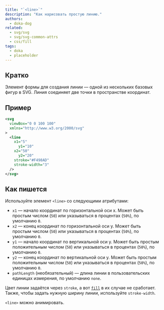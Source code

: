 ```yaml
---
title: "`<line>`"
description: "Как нарисовать простую линию."
authors:
  - doka-dog
related:
  - svg/svg
  - svg/svg-common-attrs
  - css/fill
tags:
  - doka
  - placeholder
---
```


## Кратко

Элемент формы для создания линии — одной из нескольких базовых фигур в SVG. Линия соединяет две точки в пространстве координат.

## Пример

```svg
<svg
  viewBox="0 0 100 100"
  xmlns="http://www.w3.org/2000/svg"
>
  <line
    x1="5"
	  y1="10"
    x2="50"
	  y2="20"
    stroke="#F498AD"
    stroke-width="3"
  />
</svg>
```

## Как пишется

Используйте элемент `<line>` со следующими атрибутами:

- `x1` — начало координат по горизонтальной оси x. Может быть простым числом (`50`) или указываться в процентах (`50%`), по умолчанию `0`.
- `x2` — конец координат по горизонтальной оси y. Может быть простым числом (`50`) или указываться в процентах (`50%`), по умолчанию `0`.
- `y1` — начало координат по вертикальной оси y. Может быть простым положительным числом (`50`) или указываться в процентах (`50%`), по умолчанию `0`.
- `y2` — конец координат по вертикальной оси y. Может быть простым положительным числом (`50`) или указываться в процентах (`50%`), по умолчанию `0`.
- `pathLength` (необязательный) — длина линии в пользовательских единицах измерения, по умолчанию `none`.

Цвет линии задаётся через `stroke`, а вот [`fill`](/css/fill/) в их случае не сработает. Также, чтобы задать нужную ширину линии, используйте `stroke-width`.

`<line>` можно анимировать.
